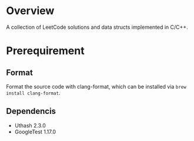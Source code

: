 # Overview

A collection of LeetCode solutions and data structs implemented in C/C++.

# Prerequirement

## Format

Format the source code with clang-format, which can be installed via `brew install clang-format`.

## Dependencis

- Uthash 2.3.0
- GoogleTest 1.17.0
